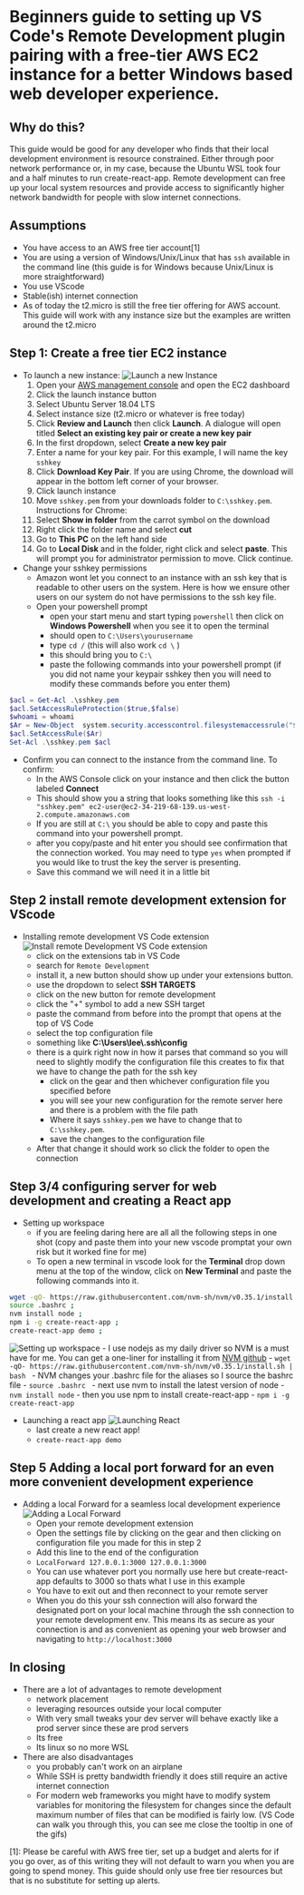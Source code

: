 # Beginners guide to setting up VS Code's Remote Development plugin pairing with a free-tier AWS EC2 instance for a better Windows based web developer experience.

## Why do this?
This guide would be good for any developer who finds that their local development environment is resource constrained. Either through poor network performance or, in my case, because the Ubuntu WSL took four and a half minutes to run create-react-app. Remote development can free up your local system resources and provide access to significantly higher network bandwidth for people with slow internet connections.

## Assumptions 
- You have access to an AWS free tier account[1]
- You are using a version of Windows/Unix/Linux that has `ssh` available in the command line (this guide is for Windows because Unix/Linux is more straightforward)
- You use VScode
- Stable(ish) internet connection
- As of today the t2.micro is still the free tier offering for AWS account. This guide will work with any instance size but the examples are written around the t2.micro



## Step 1: Create a free tier EC2 instance
- To launch a new instance:
  ![Launch a new Instance](https://github.com/leeroywking/remoteDev/blob/master/gifs/instance1.gif)
  1.  Open your [AWS management console](https://aws.amazon.com/console/) and open the EC2 dashboard
  1. Click the launch instance button
  1. Select Ubuntu Server 18.04 LTS
  1. Select instance size (t2.micro or whatever is free today)
  1. Click **Review and Launch** then click **Launch**. A dialogue will open titled **Select an existing key pair or create a new key pair**
  1. In the first dropdown, select **Create a new key pair**
  1. Enter a name for your key pair. For this example, I will name the key ```sshkey``` 
  1. Click **Download Key Pair**. If you are using Chrome, the download will appear in the bottom left corner of your browser. 
  1. Click launch instance
  1. Move ```sshkey.pem``` from your downloads folder to ```C:\sshkey.pem```. 
    Instructions for Chrome:
    1. Select **Show in folder** from the carrot symbol on the download
    1. Right click the folder name and select **cut**
    1. Go to **This PC** on the left hand side
    1. Go to **Local Disk** and in the folder, right click and select **paste**. This will prompt you for administrator permission to move. Click continue.
-  Change your sshkey permissions
   - Amazon wont let you connect to an instance with an ssh key that is readable to other users on the system. Here is how we ensure other users on our system do not have permissions to the ssh key file. 
   - Open your powershell prompt
     - open your start menu and start typing ```powershell``` then click on **Windows Powershell** when you see it to open the terminal
     - should open to ```C:\Users\yourusername```
     - type ```cd /``` (this will also work ```cd \``` )
     - this should bring you to ```C:\``` 
     - paste the following commands into your powershell prompt (if you did not name your keypair sshkey then you will need to modify these commands before you enter them)
```powershell
$acl = Get-Acl .\sshkey.pem
$acl.SetAccessRuleProtection($true,$false)
$whoami = whoami
$Ar = New-Object  system.security.accesscontrol.filesystemaccessrule("$whoami","FullControl","Allow")
$acl.SetAccessRule($Ar)
Set-Acl .\sshkey.pem $acl
``` 
- Confirm you can connect to the instance from the command line. To confirm:
    - In the AWS Console click on your instance and then click the button labeled **Connect**
    - This should show you a string that looks something like this ```ssh -i "sshkey.pem" ec2-user@ec2-34-219-68-139.us-west-2.compute.amazonaws.com ```
    - If you are still at ```C:\``` you should be able to copy and paste this command into your powershell prompt.
    - after you copy/paste and hit enter you should see confirmation that the connection worked. You may need to type ```yes``` when prompted if you would like to trust the key the server is presenting.
    - Save this command we will need it in a little bit

 ## Step 2 install remote development extension for VScode
- Installing remote development VS Code extension
![Install remote Development VS Code extension](https://github.com/leeroywking/remoteDev/blob/master/gifs/remoteDevSetup.gif)
   - click on the extensions tab in VS Code
   - search for ```Remote Development```
   - install it, a new button should show up under your extensions button.
   - use the dropdown to select **SSH TARGETS**
   - click on the new button for remote development
   - click the "+" symbol to add a new SSH target 
   - paste the command from before into the prompt that opens at the top of VS Code
   - select the top configuration file
   - something like **C:\Users\lee\\.ssh\config**
   - there is a quirk right now in how it parses that command so you will need to slightly modify the configuration file this creates to fix that we have to change the path for the ssh key
     - click on the gear and then whichever configuration file you specified before
     - you will see your new configuration for the remote server here and there is a problem with the file path
     - Where it says ```sshkey.pem``` we have to change that to ```C:\sshkey.pem```.
     - save the changes to the configuration file
    - After that change it should work so click the folder to open the connection
## Step 3/4 configuring server for web development and creating a React app
  - Setting up workspace
    - if you are feeling daring here are all all the following steps in one shot (copy and paste them into your new vscode promptat your own risk but it worked fine for me)
    - To open a new terminal in vscode look for the **Terminal** drop down menu at the top of the window, click on **New Terminal** and paste the following commands into it.
  ```bash
  wget -qO- https://raw.githubusercontent.com/nvm-sh/nvm/v0.35.1/install.sh | bash ;
  source .bashrc ;
  nvm install node ;
  npm i -g create-react-app ;
  create-react-app demo ;

  ```
  ![Setting up workspace](https://github.com/leeroywking/remoteDev/blob/master/gifs/settingUpWorkspace.gif)
    - I use nodejs as my daily driver so NVM is a must have for me. You can get a one-liner for installing it from [NVM github](https://github.com/nvm-sh/nvm)
    - ```wget -qO- https://raw.githubusercontent.com/nvm-sh/nvm/v0.35.1/install.sh | bash ```
    - NVM changes your .bashrc file for the aliases so I source the bashrc file 
    - ```source .bashrc ```
    - next use nvm to install the latest version of node
    - ``` nvm install node ```
    - then you use npm to install create-react-app
    - ``` npm i -g create-react-app ```
  - Launching a react app
  ![Launching React](https://github.com/leeroywking/remoteDev/blob/master/gifs/launchingReact.gif)
    - last create a new react app!
    - ``` create-react-app demo ```

  ## Step 5 Adding a local port forward for an even more convenient development experience
  - Adding a local Forward for a seamless local development experience
  ![Adding a Local Forward](https://github.com/leeroywking/remoteDev/blob/master/gifs/addingLocalForward.gif)
    - Open your remote development extension
    - Open the settings file by clicking on the gear and then clicking on configuration file you made for this in step 2
    - Add this line to the end of the configuration 
    - ```LocalForward 127.0.0.1:3000 127.0.0.1:3000 ```
    - You can use whatever port you normally use here but create-react-app defaults to 3000 so thats what I use in this example
    - You have to exit out and then reconnect to your remote server
    - When you do this your ssh connection will also forward the designated port on your local machine through the ssh connection to your remote development env. This means its as secure as your connection is and as convenient as opening your web browser and navigating to ``` http://localhost:3000 ```
## In closing
  - There are a lot of advantages to remote development
    - network placement
    - leveraging resources outside your local computer
    - With very small tweaks your dev server will behave exactly like a prod server since these are prod servers
    - Its free
    - Its linux so no more WSL
  - There are also disadvantages
    - you probably can't work on an airplane
    - While SSH is pretty bandwidth friendly it does still require an active internet connection
    - For modern web frameworks you might have to modify system variables for monitoring the filesystem for changes since the default maximum number of files that can be modified is fairly low. (VS Code can walk you through this, you can see me close the tooltip in one of the gifs)






[1]: Please be careful with AWS free tier, set up a budget and alerts for if you go over, as of this writing they will not default to warn you when you are going to spend money. This guide should only use free tier resources but that is no substitute for setting up alerts.
